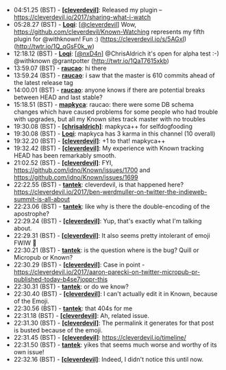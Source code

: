 * <a id="04:51.25">04:51.25 (BST)</a> - __[[cleverdevil]](https://github.com/[cleverdevil])__: Released my plugin – https://cleverdevil.io/2017/sharing-what-i-watch
* <a id="05:28.27">05:28.27 (BST)</a> - __[Loqi](https://github.com/Loqi)__: [<a href="https://twitter.com/cleverdevil">@cleverdevil</a>] Wow, https://github.com/cleverdevil/Known-Watching represents my fifth plugin for @withknown! Fun :) (https://cleverdevil.io/s/5AGxI) (http://twtr.io/1Q_qGsF0k_w)
* <a id="12:18.12">12:18.12 (BST)</a> - __[Loqi](https://github.com/Loqi)__: [<a href="https://twitter.com/nxD4n">@nxD4n</a>] @ChrisAldrich it's open for alpha test :-) @withknown @grantpotter (http://twtr.io/1QaT7615xkb)
* <a id="13:59.07">13:59.07 (BST)</a> - __[raucao](https://github.com/raucao)__: hi there
* <a id="13:59.24">13:59.24 (BST)</a> - __[raucao](https://github.com/raucao)__: i saw that the master is 610 commits ahead of the latest release tag
* <a id="14:00.01">14:00.01 (BST)</a> - __[raucao](https://github.com/raucao)__: anyone knows if there are potential breaks between HEAD and last stable?
* <a id="15:18.51">15:18.51 (BST)</a> - __[mapkyca](https://github.com/mapkyca)__: raucao: there were some DB schema changes which have caused problems for some people who had trouble with upgrades, but all my Known sites track master with no troubles
* <a id="19:30.08">19:30.08 (BST)</a> - __[[chrisaldrich]](https://github.com/[chrisaldrich])__: mapkyca++ for selfdogfooding
* <a id="19:30.08">19:30.08 (BST)</a> - __[Loqi](https://github.com/Loqi)__: mapkyca has 3 karma in this channel (10 overall)
* <a id="19:32.20">19:32.20 (BST)</a> - __[[cleverdevil]](https://github.com/[cleverdevil])__: +1 to that! mapkyca++
* <a id="19:32.42">19:32.42 (BST)</a> - __[[cleverdevil]](https://github.com/[cleverdevil])__: My experience with Known tracking HEAD has been remarkably smooth.
* <a id="21:02.52">21:02.52 (BST)</a> - __[[cleverdevil]](https://github.com/[cleverdevil])__: FYI, https://github.com/idno/Known/issues/1700 and https://github.com/idno/Known/issues/1699
* <a id="22:22.55">22:22.55 (BST)</a> - __[tantek](https://github.com/tantek)__: cleverdevil, is that happened here? https://cleverdevil.io/2017/ben-werdmuller-on-twitter-the-indieweb-summit-is-all-about
* <a id="22:23.06">22:23.06 (BST)</a> - __[tantek](https://github.com/tantek)__: like why is there the double-encoding of the apostrophe?
* <a id="22:29.24">22:29.24 (BST)</a> - __[[cleverdevil]](https://github.com/[cleverdevil])__: Yup, that's exactly what I'm talking about.
* <a id="22:29.31">22:29.31 (BST)</a> - __[[cleverdevil]](https://github.com/[cleverdevil])__: It also seems pretty intolerant of emoji FWIW 🙂
* <a id="22:30.21">22:30.21 (BST)</a> - __[tantek](https://github.com/tantek)__: is the question where is the bug? Quill or Micropub or Known?
* <a id="22:30.29">22:30.29 (BST)</a> - __[[cleverdevil]](https://github.com/[cleverdevil])__: Case in point - https://cleverdevil.io/2017/aaron-parecki-on-twitter-micropub-pr-published-today-b4se7joppr-this
* <a id="22:30.31">22:30.31 (BST)</a> - __[tantek](https://github.com/tantek)__: or do we know?
* <a id="22:30.40">22:30.40 (BST)</a> - __[[cleverdevil]](https://github.com/[cleverdevil])__: I can't actually edit it in Known, because of the Emoji.
* <a id="22:30.56">22:30.56 (BST)</a> - __[tantek](https://github.com/tantek)__: that 404s for me
* <a id="22:31.18">22:31.18 (BST)</a> - __[[cleverdevil]](https://github.com/[cleverdevil])__: Ah, related issue.
* <a id="22:31.30">22:31.30 (BST)</a> - __[[cleverdevil]](https://github.com/[cleverdevil])__: The permalink it generates for that post is busted because of the emoji.
* <a id="22:31.45">22:31.45 (BST)</a> - __[[cleverdevil]](https://github.com/[cleverdevil])__: https://cleverdevil.io/timeline/
* <a id="22:31.50">22:31.50 (BST)</a> - __[tantek](https://github.com/tantek)__: yikes that seems much worse and worthy of its own issue!
* <a id="22:32.16">22:32.16 (BST)</a> - __[[cleverdevil]](https://github.com/[cleverdevil])__: Indeed, I didn't notice this until now.
